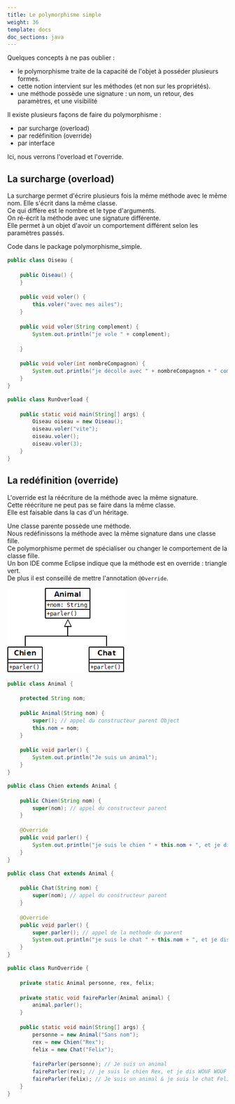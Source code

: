 ```yaml
---
title: Le polymorphisme simple
weight: 36
template: docs
doc_sections: java
---
```


Quelques concepts à ne pas oublier :

* le polymorphisme traite de la capacité de l'objet à posséder plusieurs formes. 
* cette notion intervient sur les méthodes (et non sur les propriétés).
* une méthode possède une signature : un nom, un retour, des paramètres, et une visibilité

Il existe plusieurs façons de faire du polymorphisme :  

* par surcharge (overload)
* par redéfinition (override)
* par interface  

Ici, nous verrons l'overload et l'override.  

## La surcharge (overload)

La surcharge permet d'écrire plusieurs fois la même méthode avec le même nom. Elle s'écrit dans la même classe.  
Ce qui diffère est le nombre et le type d'arguments.  
On ré-écrit la méthode avec une signature différente.  
Elle permet à un objet d'avoir un comportement différent selon les paramètres passés.  

Code dans le package polymorphisme_simple.  

``` java
public class Oiseau {

    public Oiseau() {
    }

    public void voler() {
        this.voler("avec mes ailes");
    }

    public void voler(String complement) {
        System.out.println("je vole " + complement);

    }

    public void voler(int nombreCompagnon) {
        System.out.println("je décolle avec " + nombreCompagnon + " compagnons !!!!");
    }
}
```

``` Java
public class RunOverload {

    public static void main(String[] args) {
        Oiseau oiseau = new Oiseau();
        oiseau.voler("vite");
        oiseau.voler();
        oiseau.voler(3);
    }
}
```

## La redéfinition (override)

L'override est la réécriture de la méthode avec la même signature.  
Cette réécriture ne peut pas se faire dans la même classe.  
Elle est faisable dans la cas d'un héritage.  

Une classe parente possède une méthode.  
Nous redéfinissons la méthode avec la même signature dans une classe fille.  
Ce polymorphisme permet de spécialiser ou changer le comportement de la classe fille.  
Un bon IDE comme Eclipse indique que la méthode est en override : triangle vert.  
De plus il est conseillé de mettre l'annotation `@Override`.  

![polymorphisme1](polymorphisme1.png)

```Java
public class Animal {

    protected String nom;

    public Animal(String nom) {
        super(); // appel du constructeur parent Object
        this.nom = nom;
    }

    public void parler() {
        System.out.println("Je suis un animal");
    }
}
```

``` Java
public class Chien extends Animal {

    public Chien(String nom) {
        super(nom); // appel du constructeur parent
    }

    @Override
    public void parler() {
        System.out.println("je suis le chien " + this.nom + ", et je dis WOUF WOUF");
    }
}
```

``` Java
public class Chat extends Animal {

    public Chat(String nom) {
        super(nom); // appel du constructeur parent
    }

    @Override
    public void parler() {
        super.parler(); // appel de la methode du parent
        System.out.println("je suis le chat " + this.nom + ", et je dis MIAOU");
    }
}
```

``` Java
public class RunOverride {

    private static Animal personne, rex, felix;

    private static void faireParler(Animal animal) {
        animal.parler();
    }

    public static void main(String[] args) {
        personne = new Animal("Sans nom");
        rex = new Chien("Rex");
        felix = new Chat("Felix");

        faireParler(personne); // Je suis un animal
        faireParler(rex); // je suis le chien Rex, et je dis WOUF WOUF
        faireParler(felix); // Je suis un animal & je suis le chat Felix, et je dis MIAOU
    }
}
```
